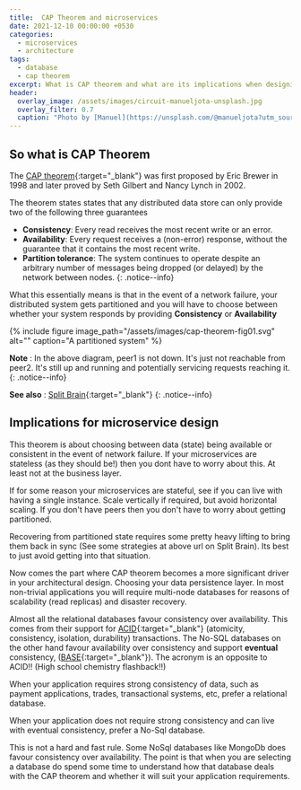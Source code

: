 ```yaml
---
title:  CAP Theorem and microservices
date: 2021-12-10 00:00:00 +0530
categories: 
  - microservices
  - architecture
tags: 
  - database
  - cap theorem
excerpt: What is CAP theorem and what are its implications when designing microservices
header:
  overlay_image: /assets/images/circuit-manueljota-unsplash.jpg
  overlay_filter: 0.7
  caption: "Photo by [Manuel](https://unsplash.com/@manueljota?utm_source=unsplash&utm_medium=referral&utm_content=creditCopyText) on [Unsplash](https://unsplash.com/s/photos/electronic?utm_source=unsplash&utm_medium=referral&utm_content=creditCopyText)"
---
```


## So what is CAP Theorem
The [CAP theorem](https://en.wikipedia.org/wiki/CAP_theorem){:target="_blank"} was first proposed by Eric Brewer in 1998 and later proved by Seth Gilbert and Nancy Lynch in 2002. 

The theorem states states that any distributed data store can only provide two of the following three guarantees
- **Consistency**: Every read receives the most recent write or an error.
- **Availability**: Every request receives a (non-error) response, without the guarantee that it contains the most recent write.
- **Partition tolerance**: The system continues to operate despite an arbitrary number of messages being dropped (or delayed) by the network between nodes.
{: .notice--info}

What this essentially means is that in the event of a network failure, your distributed system gets partitioned and you will have to choose between whether your system responds by providing **Consistency** or **Availability**

{% include figure image_path="/assets/images/cap-theorem-fig01.svg" alt="" caption="A partitioned system" %}

**Note** : In the above diagram, peer1 is not down. It's just not reachable from peer2. It's still up and running and potentially servicing requests reaching it.
{: .notice--info}

**See also** : [Split Brain](https://en.wikipedia.org/wiki/Split-brain_(computing)){:target="_blank"}
{: .notice--info}

## Implications for microservice design
This theorem is about choosing between data (state) being available or consistent in the event of network failure. If your microservices are stateless (as they should be!) then you dont have to worry about this. At least not at the business layer. 

If for some reason your microservices are stateful, see if you can live with having a single instance. Scale vertically if required, but avoid horizontal scaling. If you don't have peers then you don't have to worry about getting partitioned. 

Recovering from partitioned state requires some pretty heavy lifting to bring them back in sync (See some strategies at above url on Split Brain). Its best to just avoid getting into that situation. 

Now comes the part where CAP theorem becomes a more significant driver in your architectural design. Choosing your data persistence layer. In most non-trivial applications you will require multi-node databases for reasons of scalability (read replicas) and disaster recovery. 

Almost all the relational databases favour consistency over availability. This comes from their support for [ACID](https://en.wikipedia.org/wiki/ACID){:target="_blank"} (atomicity, consistency, isolation, durability) transactions. The No-SQL databases on the other hand favour availability over consistency and support **eventual** consistency, ([BASE](https://en.wikipedia.org/wiki/Eventual_consistency){:target="_blank"}). The acronym is an opposite to ACID!! (High school chemistry flashback!!)

When your application requires strong consistency of data, such as payment applications, trades, transactional systems, etc, prefer a relational database. 

When your application does not require strong consistency and can live with eventual consistency, prefer a No-Sql database.

This is not a hard and fast rule. Some NoSql databases like MongoDb does favour consistency over availability. The point is that when you are selecting a database do spend some time to understand how that database deals with the CAP theorem and whether it will suit your application requirements.

